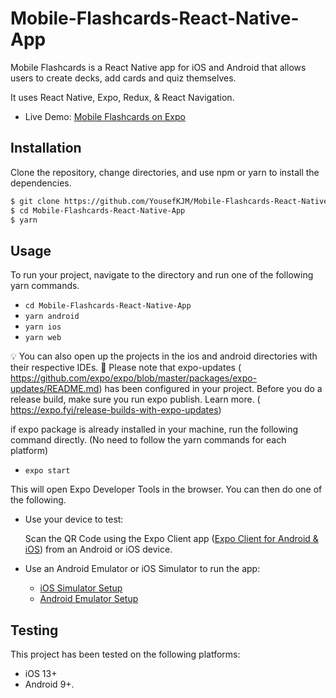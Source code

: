 # Mobile-Flashcards-React-Native-App

Mobile Flashcards is a React Native app for iOS and Android that allows users to create decks, add cards and quiz themselves.

It uses React Native, Expo, Redux, & React Navigation.

- Live Demo: [Mobile Flashcards on Expo](https://expo.io/@yousefkjm/mobile-flashcards)

## Installation

Clone the repository, change directories, and use npm or yarn to install the dependencies.

```bash
$ git clone https://github.com/YousefKJM/Mobile-Flashcards-React-Native-App.git
$ cd Mobile-Flashcards-React-Native-App
$ yarn
```

## Usage

To run your project, navigate to the directory and run one of the following yarn commands.

- `cd Mobile-Flashcards-React-Native-App`
- `yarn android`
- `yarn ios`
- `yarn web`

💡 You can also open up the projects in the ios and android directories with their respective IDEs.
🚀 Please note that expo-updates (​https://github.com/expo/expo/blob/master/packages/expo-updates/README.md​) has been configured in your project. Before you do a release build, make sure you run expo publish. Learn more. (​https://expo.fyi/release-builds-with-expo-updates​)

if expo package is already installed in your machine, run the following command directly. (No need to follow the yarn commands for each platform)

- `expo start`

This will open Expo Developer Tools in the browser. You can then do one of the following.

- Use your device to test:

  Scan the QR Code using the Expo Client app ([Expo Client for Android & iOS](https://expo.io/tools#client)) from an Android or iOS device.

- Use an Android Emulator or iOS Simulator to run the app:
  - [iOS Simulator Setup](https://docs.expo.io/versions/v33.0.0/introduction/installation/#ios-simulator)
  - [Android Emulator Setup](https://docs.expo.io/versions/v33.0.0/introduction/installation/#android-emulator)

## Testing

This project has been tested on the following platforms:

- iOS 13+
- Android 9+.

